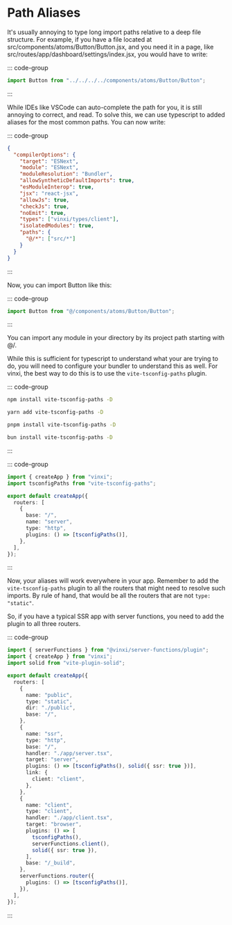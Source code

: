# Path Aliases

It's usually annoying to type long import paths relative to a deep file structure. For example, if you have a file located at src/components/atoms/Button/Button.jsx, and you need it in a page, like src/routes/app/dashboard/settings/index.jsx, you would have to write:

::: code-group

```ts [src/routes/app/dashboard/settings/index.jsx]
import Button from "../../../../components/atoms/Button/Button";
```

:::

While IDEs like VSCode can auto-complete the path for you, it is still annoying to correct, and read. To solve this, we can use typescript to added aliases for the most common paths. You can now write:

::: code-group

```json [tsconfig.json]
{
  "compilerOptions": {
    "target": "ESNext",
    "module": "ESNext",
    "moduleResolution": "Bundler",
    "allowSyntheticDefaultImports": true,
    "esModuleInterop": true,
    "jsx": "react-jsx",
    "allowJs": true,
    "checkJs": true,
    "noEmit": true,
    "types": ["vinxi/types/client"],
    "isolatedModules": true,
    "paths": {
      "@/*": ["src/*"]
    }
  }
}
```

:::

Now, you can import Button like this:

::: code-group

```ts [src/routes/app/dashboard/settings/index.jsx]
import Button from "@/components/atoms/Button/Button";
```

:::

You can import any module in your directory by its project path starting with @/.

While this is sufficient for typescript to understand what your are trying to do, you will need to configure your bundler to understand this as well. For vinxi, the best way to do this is to use the `vite-tsconfig-paths` plugin.

::: code-group

```bash [npm]
npm install vite-tsconfig-paths -D
```

```bash [yarn]
yarn add vite-tsconfig-paths -D
```

```bash [pnpm]
pnpm install vite-tsconfig-paths -D
```

```bash [bun]
bun install vite-tsconfig-paths -D
```

:::

::: code-group

```ts [app.config.js]
import { createApp } from "vinxi";
import tsconfigPaths from "vite-tsconfig-paths";

export default createApp({
  routers: [
    {
      base: "/",
      name: "server",
      type: "http",
      plugins: () => [tsconfigPaths()],
    },
  ],
});
```

:::

Now, your aliases will work everywhere in your app. Remember to add the `vite-tsconfig-paths` plugin to all the routers that might need to resolve such imports. By rule of hand, that would be all the routers that are not `type: "static"`.

So, if you have a typical SSR app with server functions, you need to add the plugin to all three routers.

::: code-group

```ts [app.config.js]
import { serverFunctions } from "@vinxi/server-functions/plugin";
import { createApp } from "vinxi";
import solid from "vite-plugin-solid";

export default createApp({
  routers: [
    {
      name: "public",
      type: "static",
      dir: "./public",
      base: "/",
    },
    {
      name: "ssr",
      type: "http",
      base: "/",
      handler: "./app/server.tsx",
      target: "server",
      plugins: () => [tsconfigPaths(), solid({ ssr: true })],
      link: {
        client: "client",
      },
    },
    {
      name: "client",
      type: "client",
      handler: "./app/client.tsx",
      target: "browser",
      plugins: () => [
        tsconfigPaths(),
        serverFunctions.client(),
        solid({ ssr: true }),
      ],
      base: "/_build",
    },
    serverFunctions.router({
      plugins: () => [tsconfigPaths()],
    }),
  ],
});
```

:::

